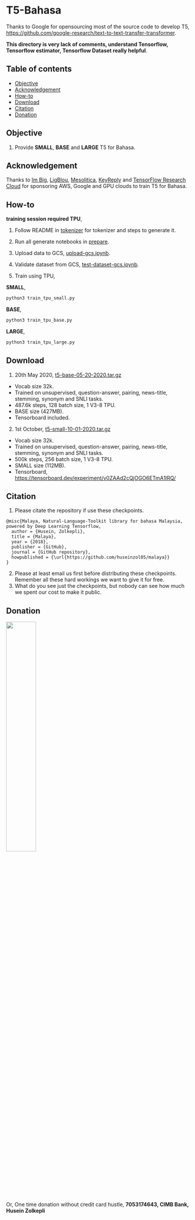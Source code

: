 # T5-Bahasa

Thanks to Google for opensourcing most of the source code to develop T5, https://github.com/google-research/text-to-text-transfer-transformer.

**This directory is very lack of comments, understand Tensorflow, Tensorflow estimator, Tensorflow Dataset really helpful**.

## Table of contents
  * [Objective](#objective)
  * [Acknowledgement](#acknowledgement)
  * [How-to](#how-to)
  * [Download](#download)
  * [Citation](#citation)
  * [Donation](#donation)

## Objective

1. Provide **SMALL**, **BASE** and **LARGE** T5 for Bahasa.

## Acknowledgement

Thanks to [Im Big](https://www.facebook.com/imbigofficial/), [LigBlou](https://www.facebook.com/ligblou), [Mesolitica](https://mesolitica.com/), [KeyReply](https://www.keyreply.com/) and [TensorFlow Research Cloud](https://www.tensorflow.org/tfrc) for sponsoring AWS, Google and GPU clouds to train T5 for Bahasa.

## How-to

**training session required TPU**,

1. Follow README in [tokenizer](tokenizer) for tokenizer and steps to generate it.

2. Run all generate notebooks in [prepare](prepare).

3. Upload data to GCS, [upload-gcs.ipynb](prepare-upload-gcs.ipynb).

4. Validate dataset from GCS, [test-dataset-gcs.ipynb](test-dataset-gcs.ipynb).

5. Train using TPU,

**SMALL**,

```bash
python3 train_tpu_small.py
```

**BASE**,

```bash
python3 train_tpu_base.py
```

**LARGE**,

```bash
python3 train_tpu_large.py
```

## Download

1. 20th May 2020, [t5-base-05-20-2020.tar.gz](https://f000.backblazeb2.com/file/malaya-model/bert-bahasa/t5-base-05-20-2020.tar.gz)

  - Vocab size 32k.
  - Trained on unsupervised, question-answer, pairing, news-title, stemming, synonym and SNLI tasks.
  - 487.6k steps, 128 batch size, 1 V3-8 TPU.
  - BASE size (427MB).
  - Tensorboard included.

2. 1st October, [t5-small-10-01-2020.tar.gz](https://f000.backblazeb2.com/file/malaya-model/bert-bahasa/t5-small-10-01-2020.tar.gz)

  - Vocab size 32k.
  - Trained on unsupervised, question-answer, pairing, news-title, stemming, synonym and SNLI tasks.
  - 500k steps, 256 batch size, 1 V3-8 TPU.
  - SMALL size (112MB).
  - Tensorboard, https://tensorboard.dev/experiment/v0ZAAd2cQjOGO6ETmA1IRQ/


## Citation

1. Please citate the repository if use these checkpoints.

```
@misc{Malaya, Natural-Language-Toolkit library for bahasa Malaysia, powered by Deep Learning Tensorflow,
  author = {Husein, Zolkepli},
  title = {Malaya},
  year = {2018},
  publisher = {GitHub},
  journal = {GitHub repository},
  howpublished = {\url{https://github.com/huseinzol05/malaya}}
}
```

2. Please at least email us first before distributing these checkpoints. Remember all these hard workings we want to give it for free.
3. What do you see just the checkpoints, but nobody can see how much we spent our cost to make it public.

## Donation

<a href="https://www.patreon.com/bePatron?u=7291337"><img src="https://static1.squarespace.com/static/54a1b506e4b097c5f153486a/t/58a722ec893fc0a0b7745b45/1487348853811/patreon+art.jpeg" width="40%"></a>

Or, One time donation without credit card hustle, **7053174643, CIMB Bank, Husein Zolkepli**


